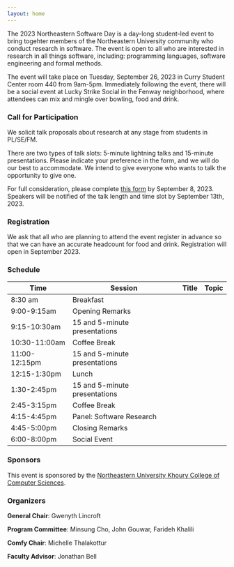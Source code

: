 ```yaml
---
layout: home
---
```


The 2023 Northeastern Software Day is a day-long student-led event to bring togehter members of the Northeastern University community who conduct research in software. The event is open to all who are interested in research in all things software, including: programming languages, software engineering and formal methods.

The event will take place on Tuesday, September 26, 2023 in Curry Student Center room 440 from 9am-5pm. Immediately following the event, there will be a social event at Lucky Strike Social in the Fenway neighborhood, where attendees can mix and mingle over bowling, food and drink.

### Call for Participation
We solicit talk proposals about research at any stage from students in PL/SE/FM.

There are two types of talk slots: 5-minute lightning talks and 15-minute presentations. Please indicate your preference in the form, and we will do our best to accommodate. We intend to give everyone who wants to talk the opportunity to give one.

For full consideration, please complete [this form](https://forms.gle/ENyNdduh7jHMj1TH7) by September 8, 2023. Speakers will be notified of the talk length and time slot by September 13th, 2023.

### Registration
We ask that all who are planning to attend the event register in advance so that we can have an accurate headcount for food and drink. Registration will open in September 2023.

### Schedule

| Time | Session | Title | Topic |
|------|---------|-------|-------|
| 8:30 am | Breakfast | | |
| 9:00-9:15am | Opening Remarks | | |
| 9:15-10:30am | 15 and 5-minute presentations | | |
| 10:30-11:00am | Coffee Break | | |
| 11:00-12:15pm | 15 and 5-minute presentations | | |
| 12:15-1:30pm | Lunch | | |
| 1:30-2:45pm | 15 and 5-minute presentations | | |
| 2:45-3:15pm | Coffee Break | | |
| 4:15-4:45pm | Panel: Software Research| | |
| 4:45-5:00pm | Closing Remarks | | |
| 6:00-8:00pm | Social Event | | |

### Sponsors
This event is sponsored by the [Northeastern University Khoury College of Computer Sciences](https://www.khoury.northeastern.edu/). 

### Organizers

**General Chair**: Gwenyth Lincroft

**Program Committee**: Minsung Cho, John Gouwar, Farideh Khalili 

**Comfy Chair**: Michelle Thalakottur

**Faculty Advisor**: Jonathan Bell